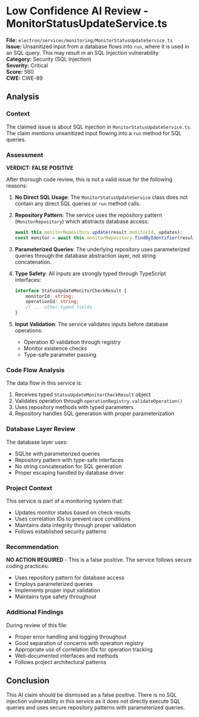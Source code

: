 # Low Confidence AI Review - MonitorStatusUpdateService.ts

**File:** `electron/services/monitoring/MonitorStatusUpdateService.ts`  
**Issue:** Unsanitized input from a database flows into `run`, where it is used in an SQL query. This may result in an SQL Injection vulnerability  
**Category:** Security (SQL Injection)  
**Severity:** Critical  
**Score:** 560  
**CWE:** CWE-89  

## Analysis

### Context
The claimed issue is about SQL injection in `MonitorStatusUpdateService.ts`. The claim mentions unsanitized input flowing into a `run` method for SQL queries.

### Assessment

**VERDICT: FALSE POSITIVE**

After thorough code review, this is not a valid issue for the following reasons:

1. **No Direct SQL Usage**: The `MonitorStatusUpdateService` class does not contain any direct SQL queries or `run` method calls.

2. **Repository Pattern**: The service uses the repository pattern (`MonitorRepository`) which abstracts database access:
   ```typescript
   await this.monitorRepository.update(result.monitorId, updates);
   const monitor = await this.monitorRepository.findByIdentifier(result.monitorId);
   ```

3. **Parameterized Queries**: The underlying repository uses parameterized queries through the database abstraction layer, not string concatenation.

4. **Type Safety**: All inputs are strongly typed through TypeScript interfaces:
   ```typescript
   interface StatusUpdateMonitorCheckResult {
       monitorId: string;
       operationId: string;
       // ... other typed fields
   }
   ```

5. **Input Validation**: The service validates inputs before database operations:
   - Operation ID validation through registry
   - Monitor existence checks
   - Type-safe parameter passing

### Code Flow Analysis

The data flow in this service is:
1. Receives typed `StatusUpdateMonitorCheckResult` object
2. Validates operation through `operationRegistry.validateOperation()`
3. Uses repository methods with typed parameters
4. Repository handles SQL generation with proper parameterization

### Database Layer Review

The database layer uses:
- SQLite with parameterized queries
- Repository pattern with type-safe interfaces
- No string concatenation for SQL generation
- Proper escaping handled by database driver

### Project Context

This service is part of a monitoring system that:
- Updates monitor status based on check results
- Uses correlation IDs to prevent race conditions
- Maintains data integrity through proper validation
- Follows established security patterns

### Recommendation

**NO ACTION REQUIRED** - This is a false positive. The service follows secure coding practices:
- Uses repository pattern for database access
- Employs parameterized queries
- Implements proper input validation
- Maintains type safety throughout

### Additional Findings

During review of this file:
- Proper error handling and logging throughout
- Good separation of concerns with operation registry
- Appropriate use of correlation IDs for operation tracking
- Well-documented interfaces and methods
- Follows project architectural patterns

## Conclusion

This AI claim should be dismissed as a false positive. There is no SQL injection vulnerability in this service as it does not directly execute SQL queries and uses secure repository patterns with parameterized queries.
